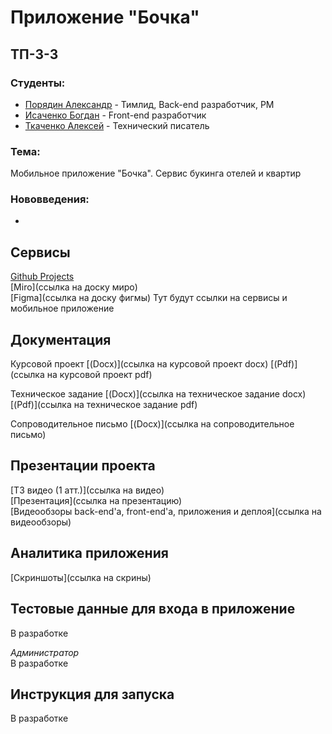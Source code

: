 # Приложение "Бочка"

## ТП-3-3

### Студенты:

-   [Порядин Александр](https://github.com/G4st3r21 "Порядин Александр") - Тимлид, Back-end разработчик, PM
-   [Исаченко Богдан](https://github.com/Doctorian-Bogdan "Исаченко Богдан") - Front-end разработчик
-   [Ткаченко Алексей](https://github.com/dellrain "Ткаченко Алексей") - Технический писатель

### Тема:

Мобильное приложение "Бочка". Сервис букинга отелей и квартир

### Нововведения:

 - 

## Сервисы

[Github Projects](https://github.com/orgs/Bochka-Corp/projects/1)  
[Miro](ссылка на доску миро)  
[Figma](ссылка на доску фигмы)
Тут будут ссылки на сервисы и мобильное приложение

## Документация

Курсовой проект
[(Docx)](ссылка на курсовой проект docx)
[(Pdf)](ссылка на курсовой проект pdf)


Техническое задание
[(Docx)](ссылка на техническое задание docx)
[(Pdf)](ссылка на техническое задание pdf)

Сопроводительное письмо
[(Docx)](ссылка на сопроводительное письмо)

## Презентации проекта

[ТЗ видео (1 атт.)](ссылка на видео)  
[Презентация](ссылка на презентацию)  
[Видеообзоры back-end'а, front-end'а, приложения и деплоя](ссылка на видеообзоры)

## Аналитика приложения

[Скриншоты](ссылка на скрины)

## Тестовые данные для входа в приложение

В разработке

_Администратор_  
В разработке

## Инструкция для запуска

В разработке